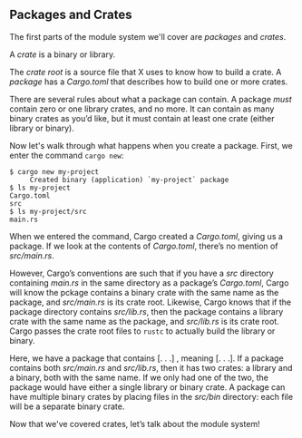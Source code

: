 ## Packages and Crates

The first parts of the module system we'll cover are *packages* and *crates*.

A *crate* is a binary or library.

<!--- Below: who is using the source file to build the crate? Can you specify
in text? --->

The *crate root* is a source file that X uses to know how to build a crate.
A *package* has a *Cargo.toml* that describes how to build one or more crates.

<!--- Above: can you say what a package is? don't think this is technically
correct but something structured like "A package is a group of files that
describe how to build one or more crate. They include a Cargo.toml file. ": or
something like that. --->

There are several rules about what a package can contain. A package *must*
contain zero or one library crates, and no more. It can contain as many binary
crates as you’d like, but it must contain at least one crate (either library or
binary). <!--- are they already familiar with the distinction between these two
types of crate? --->

Now let's walk through what happens when you create a package. First, we enter
the command `cargo new`:

```
$ cargo new my-project
     Created binary (application) `my-project` package
$ ls my-project
Cargo.toml
src
$ ls my-project/src
main.rs
```

When we entered the command, Cargo created a *Cargo.toml*, giving us a package.
If we look at the contents of *Cargo.toml*, there’s no mention of *src/main.rs*.

<!-- Should there be mention of src.main? -->

However, Cargo’s conventions are such that if you have a *src* directory
containing *main.rs* in the same directory as a package’s *Cargo.toml*, Cargo
will know the pckage contains a binary crate with the same name as the package,
and *src/main.rs* is its crate root. Likewise, Cargo knows that if the package
directory contains *src/lib.rs*, then the package contains a library crate with
the same name as the package, and *src/lib.rs* is its crate root. Cargo passes
the crate root files to `rustc` to actually build the library or binary.

<!--- below: can you introduce these hypotheticals by describing what's in the
package above so the reader has a concrete example? --->

Here, we have a package that contains [. . .] , meaning [. . .]. If a package
contains both *src/main.rs* and *src/lib.rs*, then it has two crates: a library
and a binary, both with the same name. <!--- what name ---> If we only had one
of the two, the package would have either a single library or binary crate. A
package can have multiple binary crates by placing files in the *src/bin*
directory: each file will be a separate binary crate.

Now that we've covered crates, let’s talk about the module system!

<!--- how do crates relate to scope? Could you address in text --->
